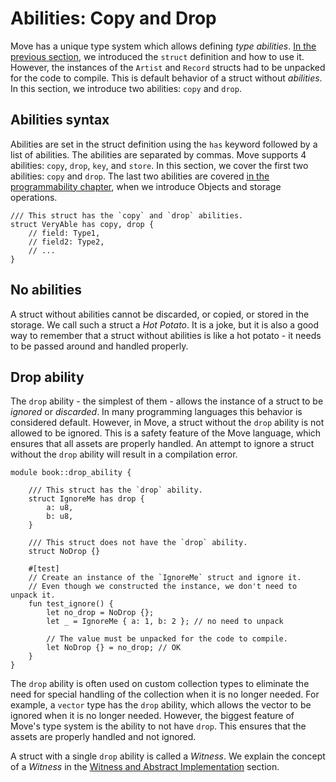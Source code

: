 # Abilities: Copy and Drop

<!--

// Shall we only talk about `drop` ?
// So that we don't explain scopes and `copy` / `move` semantics just yet?

Chapter: Basic Syntax
Goal: Introduce Copy and Drop abilities of Move. Follows the `struct` section
Notes:
    - compare them to primitive types introduces before;
    - what is an ability without drop
    - drop is not necessary for unpacking
    - make a joke about a bacteria pattern in the code
    - mention that a struct with only `drop` ability is called a Witness
    - mention that a struct without abilities is called a Hot Potato
    - mention that there are two more abilities which are covered in a later chapter

Links:
    - language reference (abilities)
    - authorization patterns (or witness)
    - hot potato pattern
    - key and store abilities (later chapter)

 -->

Move has a unique type system which allows defining *type abilities*. [In the previous section](./struct.md), we introduced the `struct` definition and how to use it. However, the instances of the `Artist` and `Record` structs had to be unpacked for the code to compile. This is default behavior of a struct without *abilities*. In this section, we introduce two abilities: `copy` and `drop`.

## Abilities syntax

Abilities are set in the struct definition using the `has` keyword followed by a list of abilities. The abilities are separated by commas. Move supports 4 abilities: `copy`, `drop`, `key`, and `store`. In this section, we cover the first two abilities: `copy` and `drop`. The last two abilities are covered [in the programmability chapter](./../programmability/README.md), when we introduce Objects and storage operations.

```move
/// This struct has the `copy` and `drop` abilities.
struct VeryAble has copy, drop {
    // field: Type1,
    // field2: Type2,
    // ...
}
```

## No abilities

A struct without abilities cannot be discarded, or copied, or stored in the storage. We call such a struct a *Hot Potato*. It is a joke, but it is also a good way to remember that a struct without abilities is like a hot potato - it needs to be passed around and handled properly.

## Drop ability

The `drop` ability - the simplest of them - allows the instance of a struct to be *ignored* or *discarded*. In many programming languages this behavior is considered default. However, in Move, a struct without the `drop` ability is not allowed to be ignored. This is a safety feature of the Move language, which ensures that all assets are properly handled. An attempt to ignore a struct without the `drop` ability will result in a compilation error.

```move
module book::drop_ability {

    /// This struct has the `drop` ability.
    struct IgnoreMe has drop {
        a: u8,
        b: u8,
    }

    /// This struct does not have the `drop` ability.
    struct NoDrop {}

    #[test]
    // Create an instance of the `IgnoreMe` struct and ignore it.
    // Even though we constructed the instance, we don't need to unpack it.
    fun test_ignore() {
        let no_drop = NoDrop {};
        let _ = IgnoreMe { a: 1, b: 2 }; // no need to unpack

        // The value must be unpacked for the code to compile.
        let NoDrop {} = no_drop; // OK
    }
}
```

The `drop` ability is often used on custom collection types to eliminate the need for special handling of the collection when it is no longer needed. For example, a `vector` type has the `drop` ability, which allows the vector to be ignored when it is no longer needed. However, the biggest feature of Move's type system is the ability to not have `drop`. This ensures that the assets are properly handled and not ignored.

A struct with a single `drop` ability is called a *Witness*. We explain the concept of a *Witness* in the [Witness and Abstract Implementation](./../programmability/witness-and-abstract-implementation.md) section.
